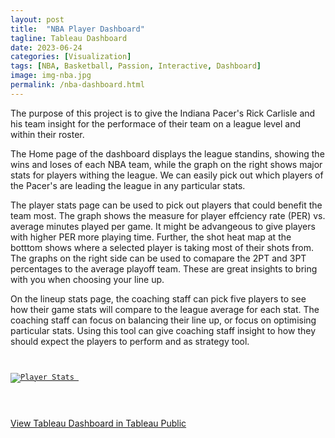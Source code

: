 ```yaml
---
layout: post
title:  "NBA Player Dashboard"
tagline: Tableau Dashboard
date: 2023-06-24
categories: [Visualization]
tags: [NBA, Basketball, Passion, Interactive, Dashboard]
image: img-nba.jpg
permalink: /nba-dashboard.html
---
```


The purpose of this project is to give the Indiana Pacer's Rick Carlisle and his team insight for the performace of their team on a league level and within their roster. 

The Home page of the dashboard displays the league standins, showing the wins and loses of each NBA team, while the graph on the right shows major stats for players withing the league. We can easily pick out which players of the Pacer's are leading the league in any particular stats.

The player stats page can be used to pick out players that could benefit the team most. The graph shows the measure for player effciency rate (PER) vs. average minutes played per game. It might be advangeous to give players with higher PER more playing time. Further, the shot heat map at the botttom shows where a selected player is taking most of their shots from. The graphs on the right side can be used to comapare the 2PT and 3PT percentages to the average playoff team. These are great insights to bring with you when choosing your line up.

On the lineup stats page, the coaching staff can pick five players to see how their game stats will compare to the league average for each stat. The coaching staff can focus on balancing their line up, or focus on optimising particular stats. Using this tool can give coaching staff insight to how they should expect the players to perform and as strategy tool. 


<pre><code>

<div class='tableauPlaceholder' id='viz1687990526279' style='position: relative'><noscript><a href='#'><img alt='Player Stats ' src='https:&#47;&#47;public.tableau.com&#47;static&#47;images&#47;NB&#47;NBADashboard-IndianaPacers&#47;PlayerStats&#47;1_rss.png' style='border: none' /></a></noscript><object class='tableauViz'  style='display:none;'><param name='host_url' value='https%3A%2F%2Fpublic.tableau.com%2F' /> <param name='embed_code_version' value='3' /> <param name='site_root' value='' /><param name='name' value='NBADashboard-IndianaPacers&#47;PlayerStats' /><param name='tabs' value='no' /><param name='toolbar' value='yes' /><param name='static_image' value='https:&#47;&#47;public.tableau.com&#47;static&#47;images&#47;NB&#47;NBADashboard-IndianaPacers&#47;PlayerStats&#47;1.png' /> <param name='animate_transition' value='yes' /><param name='display_static_image' value='yes' /><param name='display_spinner' value='yes' /><param name='display_overlay' value='yes' /><param name='display_count' value='yes' /><param name='language' value='en-US' /><param name='filter' value='publish=yes' /></object></div>                <script type='text/javascript'>                    var divElement = document.getElementById('viz1687990526279');                    var vizElement = divElement.getElementsByTagName('object')[0];                    if ( divElement.offsetWidth > 800 ) { vizElement.style.width='1000px';vizElement.style.height='827px';} else if ( divElement.offsetWidth > 500 ) { vizElement.style.width='1000px';vizElement.style.height='827px';} else { vizElement.style.width='100%';vizElement.style.height='1277px';}                     var scriptElement = document.createElement('script');                    scriptElement.src = 'https://public.tableau.com/javascripts/api/viz_v1.js';                    vizElement.parentNode.insertBefore(scriptElement, vizElement);                </script>

</code></pre>

[View Tableau Dashboard in Tableau Public](https://public.tableau.com/views/NBADashboard-IndianaPacers/PlayerStats?:language=en-US&publish=yes&:display_count=n&:origin=viz_share_link)